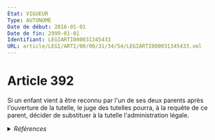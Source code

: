 ```yaml
---
État: VIGUEUR
Type: AUTONOME
Date de début: 2016-01-01
Date de fin: 2999-01-01
Identifiant: LEGIARTI000031345433
URL: article/LEGI/ARTI/00/00/31/34/54/LEGIARTI000031345433.xml
---
```


<h1>Article 392</h1>

Si un enfant vient à être reconnu par l'un de ses deux parents après l'ouverture
de la tutelle, le juge des tutelles pourra, à la requête de ce parent, décider
de substituer à la tutelle l'administration légale.


<details>
  <summary><em>Références</em></summary>

  <h2>Articles faisant référence à l'article</h2>
  
  <ul>
    <li>
      <a href="https://legal.tricoteuses.fr//redirection/LEGIARTI000031345428?vers=git&vers=legifrance">Code civil - article 393 AUTONOME VIGUEUR, en vigueur depuis le 2015-10-17</a> CITATION source
    </li>
    <li>
      <a href="https://legal.tricoteuses.fr//redirection/LEGIARTI000031322336?vers=git&vers=legifrance">Ordonnance n° 2015-1288 du 15 octobre 2015 portant simplification et modernisation du droit de la famille - article 4 ENTIEREMENT_MODIF</a> DEPLACE source
    </li>
    <li>
      <a href="https://legal.tricoteuses.fr//redirection/LEGIARTI000006427200?vers=git&vers=legifrance">Code civil - article 389-2 AUTONOME ABROGE, en vigueur du 2009-01-01 au 2016-01-01</a> CITATION cible
    </li>
    <li>
      <a href="https://legal.tricoteuses.fr//redirection/LEGIARTI000031322340?vers=git&vers=legifrance">Ordonnance n° 2015-1288 du 15 octobre 2015 portant simplification et modernisation du droit de la famille - article 6 ENTIEREMENT_MODIF</a> MODIFIE source
    </li>
  </ul>
  
  <h2>Références faites par l'article</h2>
  
  <ul>
    <li>
      CODIFICATION source Loi 1803-03-14
    </li>
    <li>
      2015-10-15 DEPLACE cible <a href="https://legal.tricoteuses.fr//redirection/LEGIARTI000031322336?vers=git&vers=legifrance">Ordonnance n° 2015-1288 du 15 octobre 2015 portant simplification et modernisation du droit de la famille - article 4 ENTIEREMENT_MODIF</a>
    </li>
    <li>
      2015-10-15 MODIFIE cible <a href="https://legal.tricoteuses.fr//redirection/LEGIARTI000031322340?vers=git&vers=legifrance">Ordonnance n° 2015-1288 du 15 octobre 2015 portant simplification et modernisation du droit de la famille - article 6 ENTIEREMENT_MODIF</a>
    </li>
    <li>
      2999-01-01 CITATION source <a href="https://legal.tricoteuses.fr//redirection/LEGIARTI000006427200?vers=git&vers=legifrance">Code civil - article 389-2 AUTONOME ABROGE, en vigueur du 2009-01-01 au 2016-01-01</a>
    </li>
    <li>
      2999-01-01 CITATION cible <a href="https://legal.tricoteuses.fr//redirection/LEGIARTI000031345428?vers=git&vers=legifrance">Code civil - article 393 AUTONOME VIGUEUR, en vigueur depuis le 2015-10-17</a>
    </li>
  </ul>
</details>
